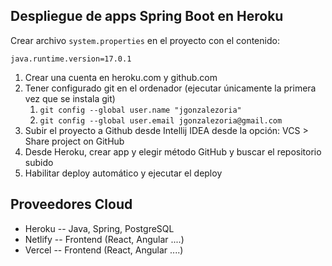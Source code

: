 
## Despliegue de apps Spring Boot en Heroku

Crear archivo `system.properties` en el proyecto con el contenido:

```
java.runtime.version=17.0.1
```

1. Crear una cuenta en heroku.com y github.com
2. Tener configurado git en el ordenador (ejecutar únicamente la primera vez que se instala git)
   1. `git config --global user.name "jgonzalezoria"`
   2. `git config --global user.email jgonzalezoria@gmail.com`
3. Subir el proyecto a Github desde Intellij IDEA desde la opción: VCS > Share project on GitHub
4. Desde Heroku, crear app y elegir método GitHub y buscar el repositorio subido
5. Habilitar deploy automático y ejecutar el deploy


## Proveedores Cloud

* Heroku -- Java, Spring, PostgreSQL
* Netlify -- Frontend (React, Angular ....)
* Vercel -- Frontend (React, Angular ....)
